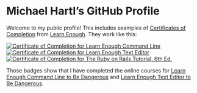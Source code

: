 # Michael Hartl’s GitHub Profile

Welcome to my public profile! This includes examples of [Certificates of Completion](https://www.learnenough.com/certificates/mhartl) from [Learn Enough](https://www.learnenough.com/). They work like this:

<a href="https://www.learnenough.com/certificates/mhartl"><img src="https://www.learnenough.com/certificates/mhartl/command-line-tutorial.svg" alt="Certificate of Completion for Learn Enough Command Line"></a><a href="https://www.learnenough.com/certificates/mhartl"><img src="https://www.learnenough.com/certificates/mhartl/text-editor-tutorial.svg" alt="Certificate of Completion for Learn Enough Text Editor"></a><a href="https://www.learnenough.com/certificates/mhartl"><img src="https://www.learnenough.com/certificates/mhartl/ruby-on-rails-6th-edition-tutorial.svg" alt="Certificate of Completion for The Ruby on Rails Tutorial, 6th Ed."></a>

Those badges show that I have completed the  online courses for [Learn Enough Command Line to Be Dangerous](https://www.learnenough.com/command-line) and [Learn Enough Text Editor to Be Dangerous](https://www.learnenough.com/text-editor).
